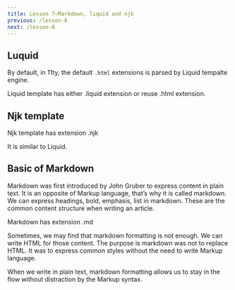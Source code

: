 ```yaml
---
title: Lesson 7—Markdown, liquid and njk
previous: /lesson-6
next: /lesson-8
---
```


## Luquid

By default, in 11ty, the default `.html` extensions is parsed by Liquid tempalte engine.

Liquid template has either .liquid extension or reuse .html extension. 

## Njk template

Njk template has extension .njk

It is similar to Liquid. 


## Basic of Markdown

Markdown was first introduced by John Gruber to express content in plain text. It is an opposite of Markup language, that’s why it is called markdown. We can express headings, bold, emphasis, list in markdown. These are the common content structure when writing an article. 

Markdown has extension .md

Sometimes, we may find that markdown formatting is not enough. We can write HTML for those content. The purpose is markdown was not to replace HTML. It was to express common styles without the need to write Markup language. 

When we write in plain text, markdown formatting allows us to stay in the flow without distraction by the Markup syntax. 


